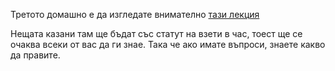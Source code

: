 Третото домашно е да изгледате внимателно <a href="https://www.youtube.com/watch?v=rX0ItVEVjHc">тази лекция</a>

Нещата казани там ще бъдат със статут на взети в час, тоест ще се очаква всеки от вас да ги знае. Така че ако имате въпроси, знаете какво да правите.
